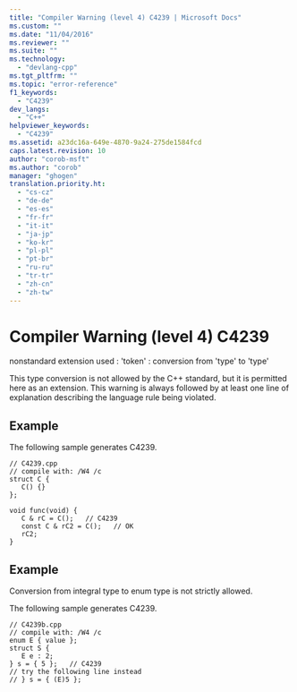 ```yaml
---
title: "Compiler Warning (level 4) C4239 | Microsoft Docs"
ms.custom: ""
ms.date: "11/04/2016"
ms.reviewer: ""
ms.suite: ""
ms.technology: 
  - "devlang-cpp"
ms.tgt_pltfrm: ""
ms.topic: "error-reference"
f1_keywords: 
  - "C4239"
dev_langs: 
  - "C++"
helpviewer_keywords: 
  - "C4239"
ms.assetid: a23dc16a-649e-4870-9a24-275de1584fcd
caps.latest.revision: 10
author: "corob-msft"
ms.author: "corob"
manager: "ghogen"
translation.priority.ht: 
  - "cs-cz"
  - "de-de"
  - "es-es"
  - "fr-fr"
  - "it-it"
  - "ja-jp"
  - "ko-kr"
  - "pl-pl"
  - "pt-br"
  - "ru-ru"
  - "tr-tr"
  - "zh-cn"
  - "zh-tw"
---
```

# Compiler Warning (level 4) C4239
nonstandard extension used : 'token' : conversion from 'type' to 'type'  
  
 This type conversion is not allowed by the C++ standard, but it is permitted here as an extension. This warning is always followed by at least one line of explanation describing the language rule being violated.  
  
## Example  
 The following sample generates C4239.  
  
```  
// C4239.cpp  
// compile with: /W4 /c  
struct C {  
   C() {}  
};  
  
void func(void) {  
   C & rC = C();   // C4239  
   const C & rC2 = C();   // OK  
   rC2;  
}  
```  
  
## Example  
 Conversion from integral type to enum type is not strictly allowed.  
  
 The following sample generates C4239.  
  
```  
// C4239b.cpp  
// compile with: /W4 /c  
enum E { value };   
struct S {   
   E e : 2;   
} s = { 5 };   // C4239   
// try the following line instead  
// } s = { (E)5 };  
```